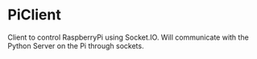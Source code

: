 PiClient
========

Client to control RaspberryPi using Socket.IO.
Will communicate with the Python Server on the Pi through sockets.
